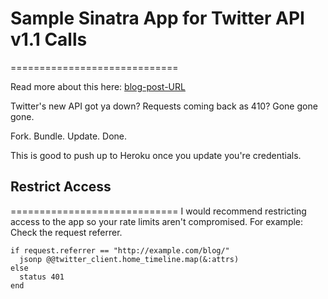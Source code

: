 # Sample Sinatra App for Twitter API v1.1 Calls
=============================

Read more about this here: [blog-post-URL](http://thisbythem.com/blog)

Twitter's new API got ya down? Requests coming back as 410? Gone gone gone.

Fork. Bundle. Update. Done.

This is good to push up to Heroku once you update you're credentials.

## Restrict Access
=============================
I would recommend restricting access to the app so your rate limits aren't compromised. For example: Check the request referrer.

```
if request.referrer == "http://example.com/blog/"
  jsonp @@twitter_client.home_timeline.map(&:attrs)
else
  status 401
end
```